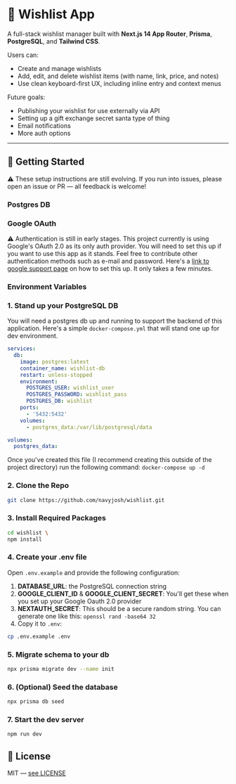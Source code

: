 # 📝 Wishlist App

A full-stack wishlist manager built with **Next.js 14 App Router**, **Prisma**, **PostgreSQL**, and **Tailwind CSS**.

Users can:

- Create and manage wishlists
- Add, edit, and delete wishlist items (with name, link, price, and notes)
- Use clean keyboard-first UX, including inline entry and context menus

Future goals:
 - Publishing your wishlist for use externally via API
 - Setting up a gift exchange secret santa type of thing
 - Email notifications
 - More auth options

---



## 🚀 Getting Started
⚠️ These setup instructions are still evolving. If you run into issues, please open an issue or PR — all feedback is welcome!
### Postgres DB


### Google OAuth
⚠️ Authentication is still in early stages. This project currently is using Google's OAuth 2.0 as its only auth provider. You will need to set this up if you want to use this app as it stands. Feel free to contribute other authentication methods such as e-mail and password. Here's a [link to google support page](https://support.google.com/googleapi/answer/6158849?hl=en) on how to set this up. It only takes a few minutes.

### Environment Variables


### 1. Stand up your PostgreSQL DB
You will need a postgres db up and running to support the backend of this application. Here's a simple `docker-compose.yml` that will stand one up for dev environment.
```yml
services:
  db:
    image: postgres:latest
    container_name: wishlist-db
    restart: unless-stopped
    environment:
      POSTGRES_USER: wishlist_user
      POSTGRES_PASSWORD: wishlist_pass
      POSTGRES_DB: wishlist
    ports:
      - '5432:5432'
    volumes:
      - postgres_data:/var/lib/postgresql/data

volumes:
  postgres_data:
```
Once you've created this file (I recommend creating this outside of the project directory) run the following command:
`docker-compose up -d`

### 2. Clone the Repo
```bash
git clone https://github.com/navyjosh/wishlist.git
```
### 3. Install Required Packages
```bash
cd wishlist \
npm install
```

### 4. Create your .env file
Open `.env.example` and provide the following configuration:
1. **DATABASE_URL**: the PostgreSQL connection string
2. **GOOGLE_CLIENT_ID** & **GOOGLE_CLIENT_SECRET**: You'll get these when you set up your Google Oauth 2.0 provider
3. **NEXTAUTH_SECRET**: This should be a secure random string. You can generate one like this: `openssl rand -base64 32`
4. Copy it to `.env`:
```bash
cp .env.example .env
```

### 5. Migrate schema to your db
```bash
npx prisma migrate dev --name init
```
### 6. (Optional) Seed the database
```bash
npx prisma db seed
```
### 7. Start the dev server
```bash
npm run dev 
```

## 📝 License
MIT — [see LICENSE](./LICENSE)